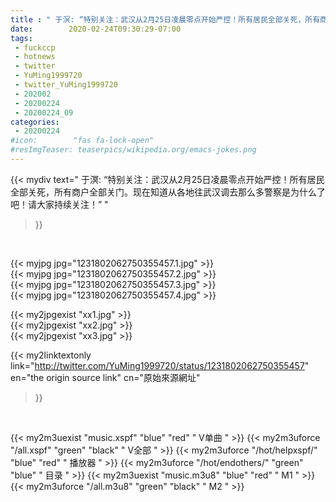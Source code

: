 ```yaml
---
title : " 于溟: “特别关注：武汉从2月25日凌晨零点开始严控！所有居民全部关死，所有商户全部关门。现在知道从各地往武汉调去那么多警察是为什么了吧！请大家持续关注！”  "
date:        2020-02-24T09:30:29-07:00
tags:
 - fuckccp
 - hotnews
 - twitter
 - YuMing1999720
 - twitter_YuMing1999720
 - 202002
 - 20200224
 - 20200224_09
categories:
 - 20200224
#icon:        "fas fa-lock-open"
#resImgTeaser: teaserpics/wikipedia.org/emacs-jokes.png
---
```


{{< mydiv text=" 于溟: “特别关注：武汉从2月25日凌晨零点开始严控！所有居民全部关死，所有商户全部关门。现在知道从各地往武汉调去那么多警察是为什么了吧！请大家持续关注！”  "
>}}
<br>


 {{< myjpg jpg="1231802062750355457.1.jpg" >}}<br>  {{< myjpg jpg="1231802062750355457.2.jpg" >}}<br>  {{< myjpg jpg="1231802062750355457.3.jpg" >}}<br>  {{< myjpg jpg="1231802062750355457.4.jpg" >}}<br> 

{{< my2jpgexist "xx1.jpg" >}}<br>
{{< my2jpgexist "xx2.jpg" >}}<br>
{{< my2jpgexist "xx3.jpg" >}}<br>


{{< my2linktextonly link="http://twitter.com/YuMing1999720/status/1231802062750355457"
en="the origin source link" cn="原始來源網址"
>}}


<br>

{{< my2m3uexist "music.xspf"        "blue"   "red"    " V单曲 " >}} {{< my2m3uforce "/all.xspf"         "green"  "black"  " V全部 " >}} {{< my2m3uforce "/hot/helpxspf/"    "blue"   "red"    " 播放器 " >}} {{< my2m3uforce "/hot/endothers/"   "green"  "blue"   " 目录 " >}} {{< my2m3uexist "music.m3u8"        "blue"   "red"    " M1 " >}} {{< my2m3uforce "/all.m3u8"         "green"  "black"  " M2 " >}} 
